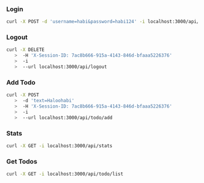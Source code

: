 ### Login
```sh
curl -X POST -d 'username=habi&password=habi124' -i localhost:3000/api/login 
```

### Logout
```sh
curl -X DELETE
   >  -H 'X-Session-ID: 7ac8b666-915a-4143-846d-bfaaa5226376'
   >  -i
   >  --url localhost:3000/api/logout
```

### Add Todo
```sh
curl -X POST
   >  -d 'text=Haloohabi'
   >  -H 'X-Session-ID: 7ac8b666-915a-4143-846d-bfaaa5226376'
   >  -i
   >  --url localhost:3000/api/todo/add
```

### Stats
```sh
curl -X GET -i localhost:3000/api/stats
```

### Get Todos
```sh
curl -X GET -i localhost:3000/api/todo/list
```